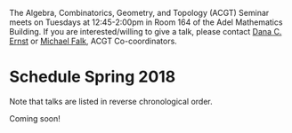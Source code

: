 The Algebra, Combinatorics, Geometry, and Topology (ACGT) Seminar meets on Tuesdays at 12:45-2:00pm in Room 164 of the Adel Mathematics Building. If you are interested/willing to give a talk, please contact [Dana C. Ernst](http://dcernst.github.io) or [Michael Falk](http://www.cefns.nau.edu/~falk/), ACGT Co-coordinators.

# Schedule Spring 2018 #

Note that talks are listed in reverse chronological order.

Coming soon!

<!-- ### More combinatorics of genome rearrangements

**Speaker:** [Dana Ernst](http://danaernst.com) (NAU)

**Dates:** 11/28/17

**Abstract:** This talk is a follow-up to [last week's colloquium talk](http://naumathstat.github.io/seminars/colloquium_files/ColloquiumFlyer_171121.pdf), which was an introduction to the combinatorics of genome rearrangements.

### Permutation distributions from random walks

**Speaker:** Hugh Denoncourt (NAU)

**Dates:** 11/7/17, 11/14/17, 11/21/17

**Abstract:** A random walk on the real number line naturally gives rise to a permutation. With what probability does a given permutation arise? Which permutations arise most frequently in walks? In the talk, we'll describe combinatorial approaches to these and related questions as well as recent applications of permutation entropy to time series analysis.

### Constructions for Self-dual codes: From Fields to Rings to Group Rings

**Speaker:** Bahattin Yildiz (NAU)

**Dates:** 10/17/17, 10/24/17, 10/31/17

**Abstract:** After giving a general background on Codes and some of the problems in Coding Theory, I will proceed to discuss a special class of codes named "self-dual codes". I will give a chronology of different constructions for self-dual codes that have been used in the literature and will explain the recent constructions that I have been involved with. These constructions are quite algebraic in nature as they use some families of rings and most recently group rings. They have led to many new codes and in particular the group ring construction has generalized all the known construction methods.

### New Pathways and Pedagogies in Mathematics (Special Department Seminar)

**Speaker:** William Jaco (Oklahoma State University)

**Date:** 10/10/17

**Abstract:** There is a growing national program led by the Dana Center (DC) at U. of Texas and Complete College America (CCA) encouraging change in options and pedagogy in college entry-level mathematics. I will discuss the two central ideas of Math Pathways and Co-requisite Instruction central to the DC and CCA programs. In particular, I will discuss what I have been involved in for the state of Oklahoma and what I believe has been a fundamental role played by inquiry learning and what I envision as becoming an even greater role for inquiry learning for widespread fundamental systemic change.

### Impartial achievement and avoidance games for generating finite groups ###

**Speaker:** [Dana Ernst](http://danaernst.com) (NAU)

**Dates:** 9/26/17, 10/3/17

**Abstract:** In this talk, we will explore two impartial combinatorial games introduced by Anderson and Harary. Both games are played by two players who alternately select previously-unselected elements of a finite group. The first player who builds a generating set from the jointly-selected elements wins the first game (GEN) while the first player who cannot select an element without building a generating set loses the second game (DNG). After the development of some general theory, we will discuss the strategy and corresponding nim-numbers of both games for several families of groups. This is joint work with Bret Benesh and Nandor Sieben.

### Discriminantal arrangements and permutations ###

**Speaker:** [Michael Falk](http://www.cefns.nau.edu/~falk/) (NAU)

**Dates:** 9/5/2017, 9/12/17, 9/19/17

**Abstract:** We will define discriminantal arrangements and explain the connection with higher Bruhat orders, consider some examples, and attempt to sort out the relationship between certain discriminantal arrangements and factorizations of certain elements of the symmetric group.

In part 2, on 9/12, we will look carefully at the higher Bruhat order $B(n,2)$, in order to understand the bijection between its elements and the commutation classes of factorizations of the $n$-cycle $(1,2,\ldots,n)$ as a product of adjacent transpositions $(i,i+1)$.

In part 3, we will describe the higher Bruhat order and (in principle) explain the bijection between its elements and the commutation classes of factorizations of the longest element of the symmetric group (not an $n$-cycle) as a product of adjacent transpositions $(i,i+1)$. -->
